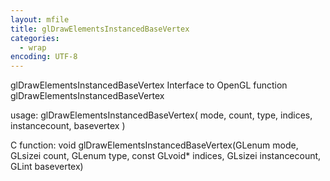 ```yaml
---
layout: mfile
title: glDrawElementsInstancedBaseVertex
categories:
  - wrap
encoding: UTF-8
---
```


glDrawElementsInstancedBaseVertex  Interface to OpenGL function glDrawElementsInstancedBaseVertex

usage:  glDrawElementsInstancedBaseVertex( mode, count, type, indices, instancecount, basevertex )

C function:  void glDrawElementsInstancedBaseVertex(GLenum mode, GLsizei count, GLenum type, const GLvoid\* indices, GLsizei instancecount, GLint basevertex)
